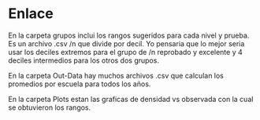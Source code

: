 Enlace
======

En la carpeta grupos inclui los rangos sugeridos para cada nivel y prueba. Es un archivo .csv /n
que divide por decil. Yo pensaria que lo mejor seria usar los deciles extremos para el grupo de /n
reprobado y excelente y 4 deciles intermedios para los otros dos grupos.


En la carpeta Out-Data hay muchos archivos .csv que calculan los promedios por escuela para todos los años.


En la carpeta Plots estan las graficas de densidad vs observada con la cual se obtuvieron los rangos.
